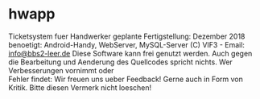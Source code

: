# hwapp
Ticketsystem fuer Handwerker
geplante Fertigstellung: Dezember 2018
benoetigt: Android-Handy, WebServer, MySQL-Server
(C) VIF3 - Email: info@bbs2-leer.de
 Diese Software kann frei genutzt werden. Auch gegen die Bearbeitung und
 Aenderung des Quellcodes spricht nichts. Wer Verbesserungen vornimmt oder  
 Fehler findet: Wir freuen uns ueber Feedback! Gerne auch in Form von Kritik.
 Bitte diesen Vermerk nicht loeschen!
